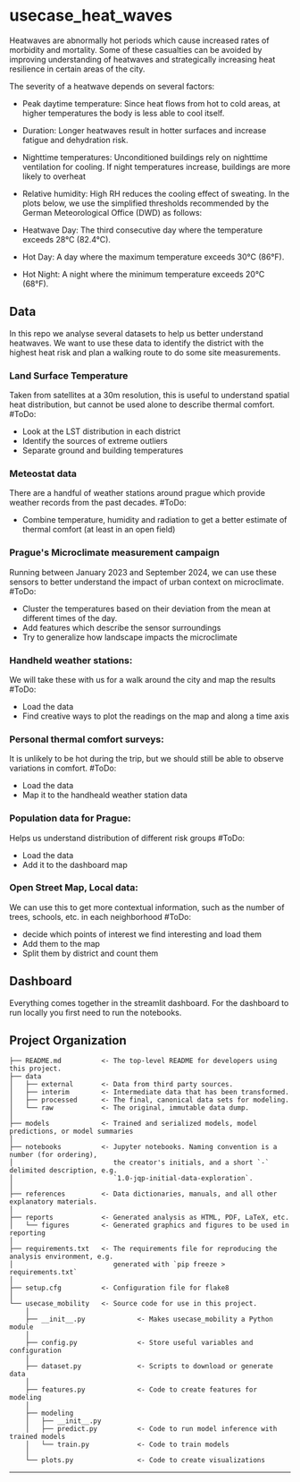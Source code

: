 # usecase_heat_waves

Heatwaves are abnormally hot periods which cause increased rates of morbidity and mortality. Some of these casualties can be avoided by improving understanding of heatwaves and strategically increasing heat resilience in certain areas of the city.

The severity of a heatwave depends on several factors:

- Peak daytime temperature: Since heat flows from hot to cold areas, at higher temperatures the body is less able to cool itself.
- Duration: Longer heatwaves result in hotter surfaces and increase fatigue and dehydration risk.
- Nighttime temperatures: Unconditioned buildings rely on nighttime ventilation for cooling. If night temperatures increase, buildings are more likely to overheat
- Relative humidity: High RH reduces the cooling effect of sweating.
In the plots below, we use the simplified thresholds recommended by the German Meteorological Office (DWD) as follows:

- Heatwave Day: The third consecutive day where the temperature exceeds 28°C (82.4°C).
- Hot Day: A day where the maximum temperature exceeds 30°C (86°F).
- Hot Night: A night where the minimum temperature exceeds 20°C (68°F).

## Data
In this repo we analyse several datasets to help us better understand heatwaves. We want to use these data to identify the district with the highest heat risk and plan a walking route to do some site measurements.

### Land Surface Temperature
Taken from satellites at a 30m resolution, this is useful to understand spatial heat distribution, but cannot be used alone to describe thermal comfort. 
#ToDo:
- Look at the LST distribution in each district
- Identify the sources of extreme outliers
- Separate ground and building temperatures
### Meteostat data
There are a handful of weather stations around prague which provide weather records from the past decades.
#ToDo:
- Combine temperature, humidity and radiation to get a better estimate of thermal comfort (at least in an open field)
### Prague's Microclimate measurement campaign
Running between January 2023 and September 2024, we can use these sensors to better understand the impact of urban context on microclimate.
#ToDo:
- Cluster the temperatures based on their deviation from the mean at different times of the day. 
- Add features which describe the sensor surroundings
- Try to generalize how landscape impacts the microclimate
### Handheld weather stations:
We will take these with us for a walk around the city and map the results
#ToDo:
- Load the data
- Find creative ways to plot the readings on the map and along a time axis
### Personal thermal comfort surveys:
It is unlikely to be hot during the trip, but we should still be able to observe variations in comfort.
#ToDo:
- Load the data
- Map it to the handheald weather station data
### Population data for Prague:
Helps us understand distribution of different risk groups
#ToDo:
- Load the data
- Add it to the dashboard map
### Open Street Map, Local data:
We can use this to get more contextual information, such as the number of trees, schools, etc. in each neighborhood
#ToDo:
- decide which points of interest we find interesting and load them
- Add them to the map
- Split them by district and count them
## Dashboard
Everything comes together in the streamlit dashboard. For the dashboard to run locally you first need to run the notebooks.

## Project Organization

```
├── README.md          <- The top-level README for developers using this project.
├── data
│   ├── external       <- Data from third party sources.
│   ├── interim        <- Intermediate data that has been transformed.
│   ├── processed      <- The final, canonical data sets for modeling.
│   └── raw            <- The original, immutable data dump.
│
├── models             <- Trained and serialized models, model predictions, or model summaries
│
├── notebooks          <- Jupyter notebooks. Naming convention is a number (for ordering),
│                         the creator's initials, and a short `-` delimited description, e.g.
│                         `1.0-jqp-initial-data-exploration`.
│
├── references         <- Data dictionaries, manuals, and all other explanatory materials.
│
├── reports            <- Generated analysis as HTML, PDF, LaTeX, etc.
│   └── figures        <- Generated graphics and figures to be used in reporting
│
├── requirements.txt   <- The requirements file for reproducing the analysis environment, e.g.
│                         generated with `pip freeze > requirements.txt`
│
├── setup.cfg          <- Configuration file for flake8
│
└── usecase_mobility   <- Source code for use in this project.
    │
    ├── __init__.py             <- Makes usecase_mobility a Python module
    │
    ├── config.py               <- Store useful variables and configuration
    │
    ├── dataset.py              <- Scripts to download or generate data
    │
    ├── features.py             <- Code to create features for modeling
    │
    ├── modeling                
    │   ├── __init__.py 
    │   ├── predict.py          <- Code to run model inference with trained models          
    │   └── train.py            <- Code to train models
    │
    └── plots.py                <- Code to create visualizations
```

--------
